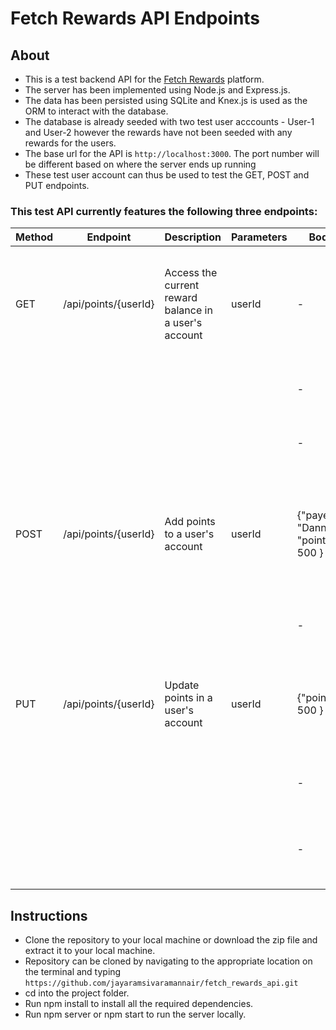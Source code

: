 # Fetch Rewards API Endpoints

## About

- This is a test backend API for the [Fetch Rewards](https://www.fetchrewards.com/) platform.
- The server has been implemented using Node.js and Express.js.
- The data has been persisted using SQLite and Knex.js is used as the ORM to interact with the database.
- The database is already seeded with two test user acccounts - User-1 and User-2 however the rewards have not been seeded with any rewards for the users.
- The base url for the API is `http://localhost:3000`. The port number will be different based on where the server ends up running
- These test user account can thus be used to test the GET, POST and PUT endpoints.

### This test API currently features the following three endpoints:

| Method | Endpoint             | Description                                           | Parameters | Body                                  | Response                                                                                                               |
| ------ | -------------------- | ----------------------------------------------------- | ---------- | ------------------------------------- | ---------------------------------------------------------------------------------------------------------------------- |
| GET    | /api/points/{userId} | Access the current reward balance in a user's account | userId     | -                                     | Success[200] : JSON object containing the current reward balance of the user broken down by each payer.                |
|        |                      |                                                       |            | -                                     | Error [404] : If the userId is not found in the database                                                               |
|        |                      |                                                       |            | -                                     | Error [400] : if the user does not have any rewards.                                                                   |
| POST   | /api/points/{userId} | Add points to a user's account                        | userId     | {"payer" : "Dannon", "points" : 500 } | Success[200] : Message confirming that the points with a reward ID have been successfully added to the user's account. |
|        |                      |                                                       |            | -                                     | Error [404] : If the userId is not found in the database                                                               |
| PUT    | /api/points/{userId} | Update points in a user's account                     | userId     | {"points" : 500 }                     | Success[200] : JSON object containing a breakdown of points utilized and broken down by each payer.                    |
|        |                      |                                                       |            | -                                     | Error [404] : If the userId is not found in the database                                                               |
|        |                      |                                                       |            | -                                     | Error [400] : if the user does not have enough rewards to spend                                                        |

## Instructions

- Clone the repository to your local machine or download the zip file and extract it to your local machine.
- Repository can be cloned by navigating to the appropriate location on the terminal and typing `https://github.com/jayaramsivaramannair/fetch_rewards_api.git`
- cd into the project folder.
- Run npm install to install all the required dependencies.
- Run npm server or npm start to run the server locally.
